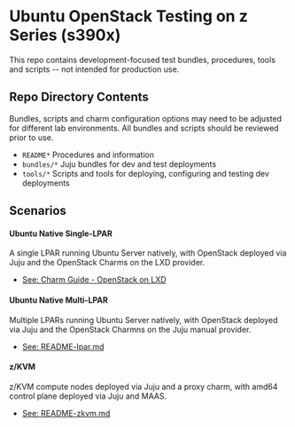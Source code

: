 # Ubuntu OpenStack Testing on z Series (s390x)

This repo contains development-focused test bundles, procedures, tools and 
scripts -- not intended for production use.

## Repo Directory Contents

Bundles, scripts and charm configuration options may need to be adjusted 
for different lab environments.  All bundles and scripts should be reviewed
prior to use.

 * ``README*``  Procedures and information
 * ``bundles/*``  Juju bundles for dev and test deployments
 * ``tools/*``  Scripts and tools for deploying, configuring and testing dev deployments

## Scenarios

#### Ubuntu Native Single-LPAR
A single LPAR running Ubuntu Server natively, with OpenStack deployed via 
Juju and the OpenStack Charms on the LXD provider.

 - [See: Charm Guide - OpenStack on LXD](http://docs.openstack.org/developer/charm-guide/openstack-on-lxd.html)

#### Ubuntu Native Multi-LPAR
Multiple LPARs running Ubuntu Server natively, with OpenStack deployed via 
Juju and the OpenStack Charmns on the Juju manual provider.

 - [See: README-lpar.md](README-lpar.md)

#### z/KVM
z/KVM compute nodes deployed via Juju and a proxy charm, with amd64 control 
plane deployed via Juju and MAAS.

  - [See: README-zkvm.md](README-zkvm.md)
